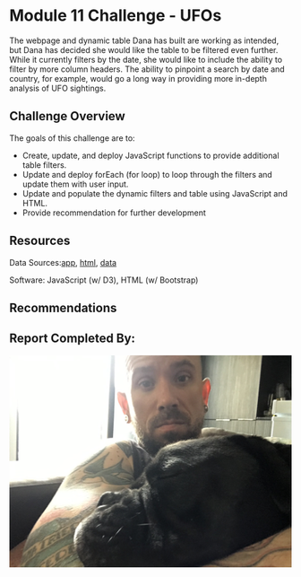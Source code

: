 # Module 11 Challenge - UFOs

The webpage and dynamic table Dana has built are working as intended, but Dana has decided she would like the table to be filtered even further. While it currently filters by the date, she would like to include the ability to filter by more column headers. The ability to pinpoint a search by date and country, for example, would go a long way in providing more in-depth analysis of UFO sightings.

## Challenge Overview

The goals of this challenge are to:

- Create, update, and deploy JavaScript functions to provide additional table filters.
- Update and deploy forEach (for loop) to loop through the filters and update them with user input.
- Update and populate the dynamic filters and table using JavaScript and HTML.
- Provide recommendation for further development

## Resources
Data Sources:[app](static/js/app.js), [html](index.html), [data](static/js/data.js)

Software: JavaScript (w/ D3), HTML (w/ Bootstrap)

## Recommendations

## Report Completed By:
![](static\images/Sal.jpg)
